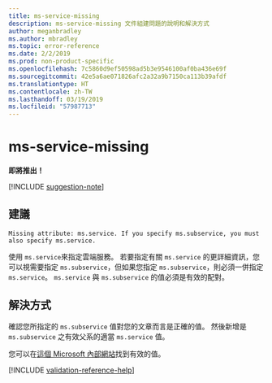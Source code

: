 ```yaml
---
title: ms-service-missing
description: ms-service-missing 文件組建問題的說明和解決方式
author: meganbradley
ms.author: mbradley
ms.topic: error-reference
ms.date: 2/2/2019
ms.prod: non-product-specific
ms.openlocfilehash: 7c5860d9ef50598ad5b3e9546100af0ba436e69f
ms.sourcegitcommit: 42e5a6ae071826afc2a32a9b7150ca113b39afdf
ms.translationtype: HT
ms.contentlocale: zh-TW
ms.lasthandoff: 03/19/2019
ms.locfileid: "57987713"
---
```

# <a name="ms-service-missing"></a>ms-service-missing

**即將推出！**

[!INCLUDE [suggestion-note](includes/suggestion-note.md)]

## <a name="suggestion"></a>建議

`Missing attribute: ms.service. If you specify ms.subservice, you must also specify ms.service.`

使用 `ms.service`來指定雲端服務。 若要指定有關 `ms.service` 的更詳細資訊，您可以視需要指定 `ms.subservice`，但如果您指定 `ms.subservice`，則必須一併指定 `ms.service`。 `ms.service` 與 `ms.subservice` 的值必須是有效的配對。

## <a name="resolution"></a>解決方式

確認您所指定的 `ms.subservice` 值對您的文章而言是正確的值。 然後新增是 `ms.subservice` 之有效父系的適當 `ms.service` 值。

您可以在[這個 Microsoft 內部網站](https://docsmetadatatool.azurewebsites.net/allowlists)找到有效的值。

<!--make sure to add this file to your includes folder and verify the path-->
[!INCLUDE [validation-reference-help](includes/validation-reference-help.md)]
